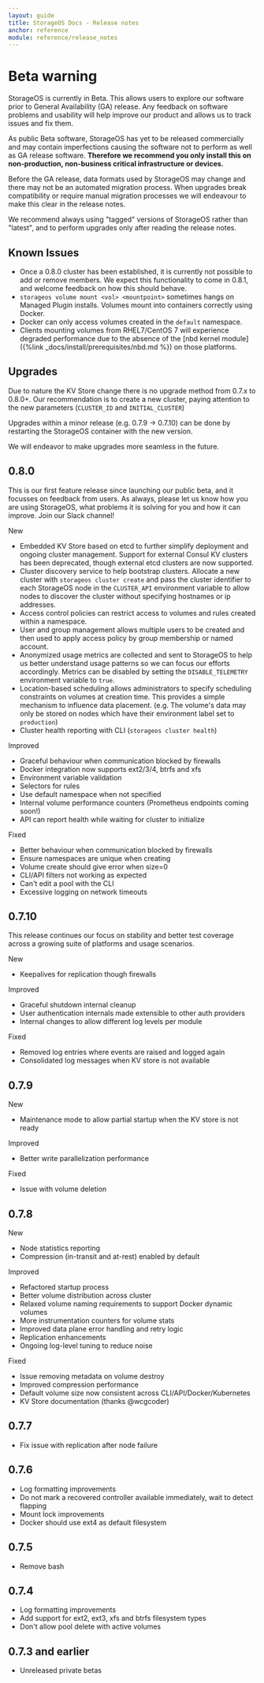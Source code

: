```yaml
---
layout: guide
title: StorageOS Docs - Release notes
anchor: reference
module: reference/release_notes
---
```


# Beta warning

StorageOS is currently in Beta. This allows users to explore our software prior
to General Availability (GA) release. Any feedback on software problems and
usability will help improve our product and allows us to track issues and fix
them.

As public Beta software, StorageOS has yet to be released commercially and may
contain imperfections causing the software not to perform as well as GA release
software. **Therefore we recommend you only install this on non-production,
non-business critical infrastructure or devices.**

Before the GA release, data formats used by StorageOS may change and there may
not be an automated migration process. When upgrades break compatibility or
require manual migration processes we will endeavour to make this clear in the
release notes.

We recommend always using "tagged" versions of StorageOS rather than "latest",
and to perform upgrades only after reading the release notes.

## Known Issues

- Once a 0.8.0 cluster has been established, it is currently not possible to add
  or remove members.  We expect this functionality to come in 0.8.1, and welcome
  feedback on how this should behave.
- `storageos volume mount <vol> <mountpoint>` sometimes hangs on Managed Plugin
  installs.  Volumes mount into containers correctly using Docker.
- Docker can only access volumes created in the `default` namespace.
- Clients mounting volumes from RHEL7/CentOS 7 will experience degraded
  performance due to the absence of the [nbd kernel module]({%link _docs/install/prerequisites/nbd.md %}) on those platforms.

## Upgrades

Due to nature the KV Store change there is no upgrade method from 0.7.x to
0.8.0+.  Our recommendation is to create a new cluster, paying attention to the
new parameters (`CLUSTER_ID` and `INITIAL_CLUSTER`)

Upgrades within a minor release (e.g. 0.7.9 -> 0.7.10) can be done by restarting
the StorageOS container with the new version.

We will endeavor to make upgrades more seamless in the future.

## 0.8.0

This is our first feature release since launching our public beta, and it
focusses on feedback from users.  As always, please let us know how you are using
StorageOS, what problems it is solving for you and how it can improve.  Join our
Slack channel!

New

- Embedded KV Store based on etcd to further simplify deployment and ongoing
  cluster management.  Support for external Consul KV clusters has been
  deprecated, though external etcd clusters are now supported.
- Cluster discovery service to help bootstrap clusters.  Allocate a new cluster
  with `storageos cluster create` and pass the cluster identifier to each
  StorageOS node in the `CLUSTER_API` environment variable to allow nodes to
  discover the cluster without specifying hostnames or ip addresses.
- Access control policies can restrict access to volumes and rules created
  within a namespace.
- User and group management allows multiple users to be created and then used to
  apply access policy by group membership or named account.
- Anonymized usage metrics are collected and sent to StorageOS to help us better
  understand usage patterns so we can focus our efforts accordingly.  Metrics
  can be disabled by setting the `DISABLE_TELEMETRY` environment variable to 
  `true`.
- Location-based scheduling allows administrators to specify scheduling
  constraints on volumes at creation time.  This provides a simple mechanism to
  influence data placement.  (e.g. The volume's data may only be stored on nodes
  which have their environment label set to `production`)
- Cluster health reporting with CLI (`storageos cluster health`)

Improved

- Graceful behaviour when communication blocked by firewalls
- Docker integration now supports ext2/3/4, btrfs and xfs
- Environment variable validation
- Selectors for rules
- Use default namespace when not specified
- Internal volume performance counters (Prometheus endpoints coming soon!)
- API can report health while waiting for cluster to initialize

Fixed

- Better behaviour when communication blocked by firewalls
- Ensure namespaces are unique when creating
- Volume create should give error when size=0
- CLI/API filters not working as expected
- Can't edit a pool with the CLI
- Excessive logging on network timeouts

## 0.7.10

This release continues our focus on stability and better test coverage across a
growing suite of platforms and usage scenarios.

New

- Keepalives for replication though firewalls

Improved

- Graceful shutdown internal cleanup
- User authentication internals made extensible to other auth providers
- Internal changes to allow different log levels per module

Fixed

- Removed log entries where events are raised and logged again
- Consolidated log messages when KV store is not available

## 0.7.9

New

- Maintenance mode to allow partial startup when the KV store is not ready

Improved

- Better write parallelization performance

Fixed

- Issue with volume deletion

## 0.7.8

New

- Node statistics reporting
- Compression (in-transit and at-rest) enabled by default

Improved

- Refactored startup process
- Better volume distribution across cluster
- Relaxed volume naming requirements to support Docker dynamic volumes
- More instrumentation counters for volume stats
- Improved data plane error handling and retry logic
- Replication enhancements
- Ongoing log-level tuning to reduce noise

Fixed

- Issue removing metadata on volume destroy
- Improved compression performance
- Default volume size now consistent across CLI/API/Docker/Kubernetes
- KV Store documentation (thanks @wcgcoder)

## 0.7.7

- Fix issue with replication after node failure

## 0.7.6

- Log formatting improvements
- Do not mark a recovered controller available immediately, wait to detect
  flapping
- Mount lock improvements
- Docker should use ext4 as default filesystem

## 0.7.5

- Remove bash

## 0.7.4

- Log formatting improvements
- Add support for ext2, ext3, xfs and btrfs filesystem types
- Don't allow pool delete with active volumes

## 0.7.3 and earlier

- Unreleased private betas
